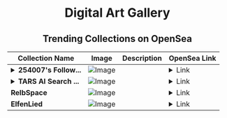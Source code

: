 <div align="center">

# Digital Art Gallery

## Trending Collections on OpenSea

| Collection Name                       | Image                                                                                     | Description                       | OpenSea Link                                                                                          |
|---------------------------------------|-------------------------------------------------------------------------------------------|-----------------------------------|--------------------------------------------------------------------------------------------------------|
| **<details><summary>254007's Follow...</summary>254007's Follower</details>** | ![Image](https://i.seadn.io/s/raw/files/19f9f090920392cc3650cbdf4361755b.png?w=500&auto=format?w=200&auto=format) |  | <details><summary>Link</summary>[254007's Follower](https://opensea.io/collection/254007-s-follower)</details> |
| **<details><summary>TARS AI Search ...</summary>TARS AI Search Engine</details>** | ![Image](https://i.seadn.io/s/raw/files/9be5b405bd534dcce1394510cbc7c52b.png?w=500&auto=format?w=200&auto=format) |  | <details><summary>Link</summary>[TARS AI Search Engine](https://opensea.io/collection/tars-ai-search-engine-1)</details> |
| **RelbSpace** | ![Image](https://i.seadn.io/s/raw/files/803b6b407e4ca5234e9ee7a5ccdf162e.png?w=500&auto=format?w=200&auto=format) |  | <details><summary>Link</summary>[RelbSpace](https://opensea.io/collection/relbspace)</details> |
| **ElfenLied** | ![Image](https://i.seadn.io/s/raw/files/a80366bcc92bf3edaedc3b67938b2ae1.jpg?w=500&auto=format?w=200&auto=format) |  | <details><summary>Link</summary>[ElfenLied](https://opensea.io/collection/elfenlied)</details> |

</div>